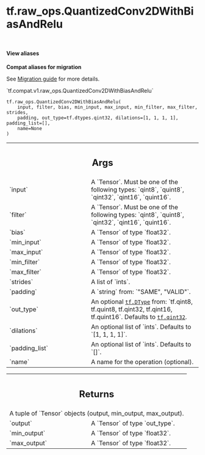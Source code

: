 <div itemscope itemtype="http://developers.google.com/ReferenceObject">
<meta itemprop="name" content="tf.raw_ops.QuantizedConv2DWithBiasAndRelu" />
<meta itemprop="path" content="Stable" />
</div>

# tf.raw_ops.QuantizedConv2DWithBiasAndRelu

<!-- Insert buttons and diff -->

<table class="tfo-notebook-buttons tfo-api nocontent" align="left">

</table>





<section class="expandable">
  <h4 class="showalways">View aliases</h4>
  <p>
<b>Compat aliases for migration</b>
<p>See
<a href="https://www.tensorflow.org/guide/migrate">Migration guide</a> for
more details.</p>
<p>`tf.compat.v1.raw_ops.QuantizedConv2DWithBiasAndRelu`</p>
</p>
</section>

<pre class="devsite-click-to-copy prettyprint lang-py tfo-signature-link">
<code>tf.raw_ops.QuantizedConv2DWithBiasAndRelu(
    input, filter, bias, min_input, max_input, min_filter, max_filter, strides,
    padding, out_type=tf.dtypes.qint32, dilations=[1, 1, 1, 1], padding_list=[],
    name=None
)
</code></pre>



<!-- Placeholder for "Used in" -->


<!-- Tabular view -->
 <table class="responsive fixed orange">
<colgroup><col width="214px"><col></colgroup>
<tr><th colspan="2"><h2 class="add-link">Args</h2></th></tr>

<tr>
<td>
`input`
</td>
<td>
A `Tensor`. Must be one of the following types: `qint8`, `quint8`, `qint32`, `qint16`, `quint16`.
</td>
</tr><tr>
<td>
`filter`
</td>
<td>
A `Tensor`. Must be one of the following types: `qint8`, `quint8`, `qint32`, `qint16`, `quint16`.
</td>
</tr><tr>
<td>
`bias`
</td>
<td>
A `Tensor` of type `float32`.
</td>
</tr><tr>
<td>
`min_input`
</td>
<td>
A `Tensor` of type `float32`.
</td>
</tr><tr>
<td>
`max_input`
</td>
<td>
A `Tensor` of type `float32`.
</td>
</tr><tr>
<td>
`min_filter`
</td>
<td>
A `Tensor` of type `float32`.
</td>
</tr><tr>
<td>
`max_filter`
</td>
<td>
A `Tensor` of type `float32`.
</td>
</tr><tr>
<td>
`strides`
</td>
<td>
A list of `ints`.
</td>
</tr><tr>
<td>
`padding`
</td>
<td>
A `string` from: `"SAME", "VALID"`.
</td>
</tr><tr>
<td>
`out_type`
</td>
<td>
An optional <a href="../../tf/dtypes/DType.md"><code>tf.DType</code></a> from: `tf.qint8, tf.quint8, tf.qint32, tf.qint16, tf.quint16`. Defaults to <a href="../../tf.md#qint32"><code>tf.qint32</code></a>.
</td>
</tr><tr>
<td>
`dilations`
</td>
<td>
An optional list of `ints`. Defaults to `[1, 1, 1, 1]`.
</td>
</tr><tr>
<td>
`padding_list`
</td>
<td>
An optional list of `ints`. Defaults to `[]`.
</td>
</tr><tr>
<td>
`name`
</td>
<td>
A name for the operation (optional).
</td>
</tr>
</table>



<!-- Tabular view -->
 <table class="responsive fixed orange">
<colgroup><col width="214px"><col></colgroup>
<tr><th colspan="2"><h2 class="add-link">Returns</h2></th></tr>
<tr class="alt">
<td colspan="2">
A tuple of `Tensor` objects (output, min_output, max_output).
</td>
</tr>
<tr>
<td>
`output`
</td>
<td>
A `Tensor` of type `out_type`.
</td>
</tr><tr>
<td>
`min_output`
</td>
<td>
A `Tensor` of type `float32`.
</td>
</tr><tr>
<td>
`max_output`
</td>
<td>
A `Tensor` of type `float32`.
</td>
</tr>
</table>

